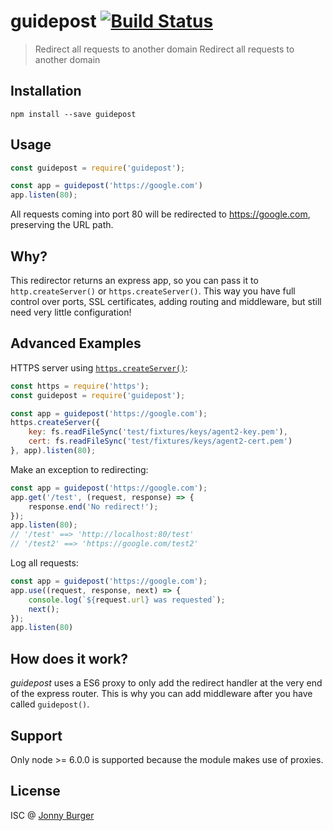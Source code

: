# guidepost [![Build Status](https://travis-ci.org/JonnyBurger/guidepost.svg?branch=master)](https://travis-ci.org/JonnyBurger/guidepost)

> Redirect all requests to another domain Redirect all requests to another domain

## Installation

```
npm install --save guidepost
```

## Usage

```js
const guidepost = require('guidepost');

const app = guidepost('https://google.com')
app.listen(80);
```
All requests coming into port 80 will be redirected to https://google.com, preserving the URL path.


## Why?

This redirector returns an express app, so you can pass it to `http.createServer()` or `https.createServer()`.
This way you have full control over ports, SSL certificates, adding routing and middleware, but still need very little configuration!

## Advanced Examples

HTTPS server using [`https.createServer()`](https://nodejs.org/api/https.html#https_https_createserver_options_requestlistener):
```js
const https = require('https');
const guidepost = require('guidepost');

const app = guidepost('https://google.com');
https.createServer({
	key: fs.readFileSync('test/fixtures/keys/agent2-key.pem'),
	cert: fs.readFileSync('test/fixtures/keys/agent2-cert.pem')
}, app).listen(80);
```

Make an exception to redirecting:
```js
const app = guidepost('https://google.com');
app.get('/test', (request, response) => {
	response.end('No redirect!');
});
app.listen(80);
// '/test' ==> 'http://localhost:80/test'
// '/test2' ==> 'https://google.com/test2' 
```

Log all requests:
```js
const app = guidepost('https://google.com');
app.use((request, response, next) => {
	console.log(`${request.url} was requested`);
	next();
});
app.listen(80)
```

## How does it work?
_guidepost_ uses a ES6 proxy to only add the redirect handler at the very end of the express router.
This is why you can add middleware after you have called `guidepost()`.

## Support
Only node >= 6.0.0 is supported because the module makes use of proxies.

## License

ISC @ [Jonny Burger](http://jonny.io)
